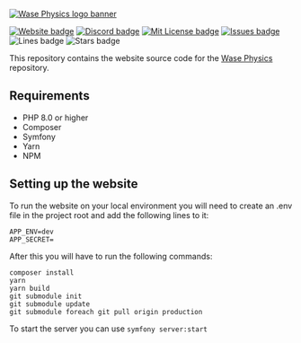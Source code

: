 [![Wase Physics logo banner](http://wase-physics.com/img/banner.png)](https://wase-physics.com/)

[![Website badge](https://img.shields.io/website?up_message=online&url=https%3A%2F%2Fwase-physics.com%2F)](https://wase-physics.com/)
[![Discord badge](https://img.shields.io/discord/864845724444393472?label=discord)](https://discord.gg/2RBMMxMJ7R)
[![Mit License badge](https://img.shields.io/apm/l/vim-mode)](https://github.com/Wase-Physics/wase-physics/blob/master/LICENSE)
[![Issues badge](https://img.shields.io/github/issues/Wase-Physics/wase-physics-website)](https://github.com/Wase-Physics/wase-physics-website/issues)
![Lines badge](https://img.shields.io/tokei/lines/github/Wase-Physics/wase-physics-website)
![Stars badge](https://img.shields.io/github/stars/Wase-Physics/wase-physics-website?style=social)

This repository contains the website source code for the [Wase Physics](https://github.com/Wase-Physics/wase-physics) repository.

## Requirements
- PHP 8.0 or higher
- Composer
- Symfony
- Yarn
- NPM

## Setting up the website

To run the website on your local environment you will need to create an .env file in the project root and add the following lines to it:
```
APP_ENV=dev
APP_SECRET=
```

After this you will have to run the following commands:
```
composer install
yarn
yarn build
git submodule init
git submodule update
git submodule foreach git pull origin production
```

To start the server you can use `symfony server:start`
